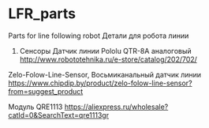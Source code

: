 # LFR_parts
Parts for line following robot
Детали для робота линии

1.	Сенсоры
Датчик линии Pololu QTR-8A аналоговый
http://www.robototehnika.ru/e-store/catalog/202/702/

Zelo-Folow-Line-Sensor, Восьмиканальный датчик линии
https://www.chipdip.by/product/zelo-folow-line-sensor?from=suggest_product

Модуль QRE1113
https://aliexpress.ru/wholesale?catId=0&SearchText=qre1113gr
